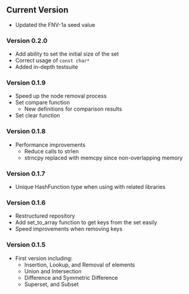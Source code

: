 ## Current Version

* Updated the FNV-1a seed value

### Version 0.2.0
* Add ability to set the initial size of the set
* Correct usage of `const char*`
* Added in-depth testsuite

### Version 0.1.9
* Speed up the node removal process
* Set compare function
    * New definitions for comparison results
* Set clear function

### Version 0.1.8
* Performance improvements
    * Reduce calls to strlen
    * strncpy replaced with memcpy since non-overlapping memory

### Version 0.1.7
* Unique HashFunction type when using with related libraries

### Version 0.1.6
* Restructured repository
* Add set_to_array function to get keys from the set easily
* Speed improvements when removing keys

### Version 0.1.5
* First version including:
   * Insertion, Lookup, and Removal of elements
   * Union and Intersection
   * Difference and Symmetric Difference
   * Superset, and Subset
